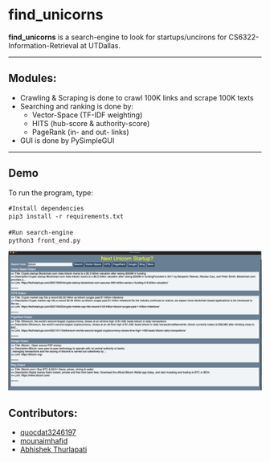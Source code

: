 # find_unicorns
**find_unicorns** is a search-engine to look for startups/uncirons for CS6322-Information-Retrieval at UTDallas. 

---

## Modules:
- Crawling & Scraping is done to crawl 100K links and scrape 100K texts
- Searching and ranking is done by:
	- Vector-Space (TF-IDF weighting)
	- HITS (hub-score & authority-score)
	- PageRank (in- and out- links) 
- GUI is done by PySimpleGUI

---

## Demo
To run the program, type:
```
#Install dependencies
pip3 install -r requirements.txt

#Run search-engine
python3 front_end.py
```
![](./demo.png)

## Contributors:
- [quocdat3246197](https://github.com/quocdat32461997)
- [mounaimhafid](https://github.com/mounaimhafid)
- [Abhishek Thurlapati](https://github.com/aThurlapati)
